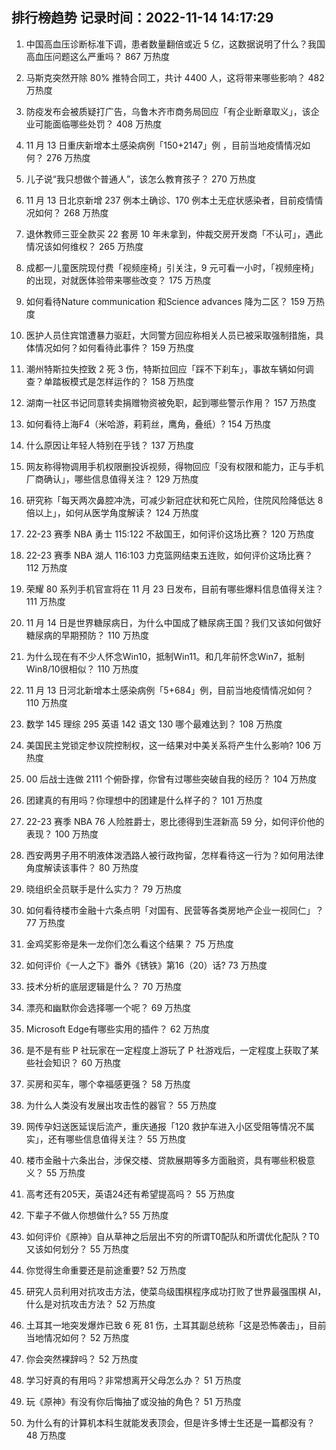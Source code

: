 
## 排行榜趋势 记录时间：2022-11-14 14:17:29
  
  1. 中国高血压诊断标准下调，患者数量翻倍或近 5 亿，这数据说明了什么？我国高血压问题这么严重吗？ 867 万热度
    
  2. 马斯克突然开除 80% 推特合同工，共计 4400 人，这将带来哪些影响？ 482 万热度
    
  3. 防疫发布会被质疑打广告，乌鲁木齐市商务局回应「有企业断章取义」，该企业可能面临哪些处罚？ 408 万热度
    
  4. 11 月 13 日重庆新增本土感染病例「150+2147」例 ，目前当地疫情情况如何？ 276 万热度
    
  5. 儿子说“我只想做个普通人”，该怎么教育孩子？ 270 万热度
    
  6. 11 月 13 日北京新增 237 例本土确诊、170 例本土无症状感染者，目前疫情情况如何？ 268 万热度
    
  7. 退休教师三亚全款买 22 套房 10 年未拿到，仲裁交房开发商「不认可」，遇此情况该如何维权？ 265 万热度
    
  8. 成都一儿童医院现付费「视频座椅」引关注，9 元可看一小时，「视频座椅」的出现，对就医体验带来哪些改变？ 175 万热度
    
  9. 如何看待Nature communication 和Science advances 降为二区？ 159 万热度
    
  10. 医护人员住宾馆遭暴力驱赶，大同警方回应称相关人员已被采取强制措施，具体情况如何？如何看待此事件？ 159 万热度
    
  11. 潮州特斯拉失控致 2 死 3 伤，特斯拉回应「踩不下刹车」，事故车辆如何调查？单踏板模式是怎样运作的？ 158 万热度
    
  12. 湖南一社区书记同意转卖捐赠物资被免职，起到哪些警示作用？ 157 万热度
    
  13. 如何看待上海F4（米哈游，莉莉丝，鹰角，叠纸）? 154 万热度
    
  14. 什么原因让年轻人特别在乎钱？ 137 万热度
    
  15. 网友称得物调用手机权限删投诉视频，得物回应「没有权限和能力，正与手机厂商确认」，哪些信息值得关注？ 129 万热度
    
  16. 研究称「每天两次鼻腔冲洗，可减少新冠症状和死亡风险，住院风险降低达 8 倍以上」，如何从医学角度解读？ 124 万热度
    
  17. 22-23 赛季 NBA 勇士 115:122 不敌国王，如何评价这场比赛？ 120 万热度
    
  18. 22-23 赛季 NBA 湖人 116:103 力克篮网结束五连败，如何评价这场比赛？ 112 万热度
    
  19. 荣耀 80 系列手机官宣将在 11 月 23 日发布，目前有哪些爆料信息值得关注？ 111 万热度
    
  20. 11 月 14 日是世界糖尿病日，为什么中国成了糖尿病王国？我们又该如何做好糖尿病的早期预防？ 110 万热度
    
  21. 为什么现在有不少人怀念Win10，抵制Win11。和几年前怀念Win7，抵制Win8/10很相似？ 110 万热度
    
  22. 11 月 13 日河北新增本土感染病例「5+684」例，目前当地疫情情况如何？ 110 万热度
    
  23. 数学 145 理综 295 英语 142 语文 130 哪个最难达到？ 108 万热度
    
  24. 美国民主党锁定参议院控制权，这一结果对中美关系将产生什么影响? 106 万热度
    
  25. 00 后战士连做 2111 个俯卧撑，你曾有过哪些突破自我的经历？ 104 万热度
    
  26. 团建真的有用吗？你理想中的团建是什么样子的？ 101 万热度
    
  27. 22-23 赛季 NBA 76 人险胜爵士，恩比德得到生涯新高 59 分，如何评价他的表现？ 100 万热度
    
  28. 西安两男子用不明液体泼洒路人被行政拘留，怎样看待这一行为？如何用法律角度解读该事件？ 80 万热度
    
  29. 晓组织全员联手是什么实力？ 79 万热度
    
  30. 如何看待楼市金融十六条点明「对国有、民营等各类房地产企业一视同仁」？ 77 万热度
    
  31. 金鸡奖影帝是朱一龙你们怎么看这个结果？ 75 万热度
    
  32. 如何评价《一人之下》番外《锈铁》第16（20）话? 73 万热度
    
  33. 技术分析的底层逻辑是什么？ 70 万热度
    
  34. 漂亮和幽默你会选择哪一个呢？ 69 万热度
    
  35. Microsoft Edge有哪些实用的插件？ 62 万热度
    
  36. 是不是有些 P 社玩家在一定程度上游玩了 P 社游戏后，一定程度上获取了某些社会知识？ 60 万热度
    
  37. 买房和买车，哪个幸福感更强？ 58 万热度
    
  38. 为什么人类没有发展出攻击性的器官？ 55 万热度
    
  39. 网传孕妇送医延误后流产，重庆通报「120 救护车进入小区受阻等情况不属实」，还有哪些信息值得关注？ 55 万热度
    
  40. 楼市金融十六条出台，涉保交楼、贷款展期等多方面融资，具有哪些积极意义？ 55 万热度
    
  41. 高考还有205天，英语24还有希望提高吗？ 55 万热度
    
  42. 下辈子不做人你想做什么? 55 万热度
    
  43. 如何评价《原神》自从草神之后层出不穷的所谓T0配队和所谓优化配队？T0又该如何划分？ 55 万热度
    
  44. 你觉得生命重要还是前途重要? 52 万热度
    
  45. 研究人员利用对抗攻击方法，使菜鸟级围棋程序成功打败了世界最强围棋 AI，什么是对抗攻击方法？ 52 万热度
    
  46. 土耳其一地突发爆炸已致 6 死 81 伤，土耳其副总统称「这是恐怖袭击」，目前当地情况如何？ 52 万热度
    
  47. 你会突然裸辞吗？ 52 万热度
    
  48. 学习好真的有用吗？非常想离开父母怎么办？ 51 万热度
    
  49. 玩《原神》有没有你后悔抽了或没抽的角色？ 51 万热度
    
  50. 为什么有的计算机本科生就能发表顶会，但是许多博士生还是一篇都没有？ 48 万热度
    